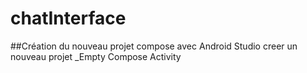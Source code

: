 # chatInterface
##Création du nouveau projet compose avec Android Studio
creer un nouveau projet _Empty Compose Activity
